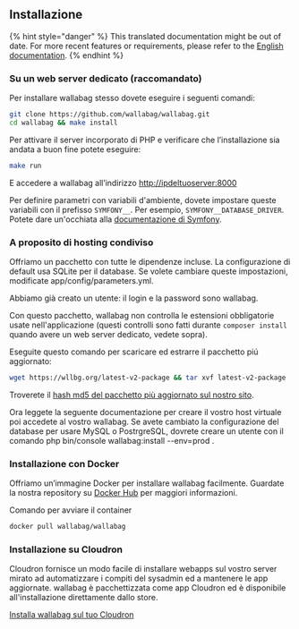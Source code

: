Installazione
-------------

{% hint style="danger" %}
This translated documentation might be out of date. For more recent features or requirements, please refer to the [English documentation](https://doc.wallabag.org/en/).
{% endhint %}

### Su un web server dedicato (raccomandato)

Per installare wallabag stesso dovete eseguire i seguenti comandi:

```bash
git clone https://github.com/wallabag/wallabag.git
cd wallabag && make install
```

Per attivare il server incorporato di PHP e verificare che
l’installazione sia andata a buon fine potete eseguire:

```bash
make run
```

E accedere a wallabag all’indirizzo <http://ipdeltuoserver:8000>

Per definire parametri con variabili d'ambiente, dovete impostare queste variabili con il prefisso `SYMFONY__`. Per esempio,
`SYMFONY__DATABASE_DRIVER`. Potete dare un'occhiata alla [documentazione di Symfony](http://symfony.com/doc/current/cookbook/configuration/external_parameters.html).

### A proposito di hosting condiviso

Offriamo un pacchetto con tutte le dipendenze incluse. La configurazione
di default usa SQLite per il database. Se volete cambiare queste
impostazioni, modificate app/config/parameters.yml.

Abbiamo già creato un utente: il login e la password sono wallabag.

Con questo pacchetto, wallabag non controlla le estensioni obbligatorie usate nell'applicazione (questi controlli sono fatti durante `composer install`
quando avere un web server dedicato, vedete sopra).

Eseguite questo comando per scaricare ed estrarre il pacchetto piú
aggiornato:

```bash
wget https://wllbg.org/latest-v2-package && tar xvf latest-v2-package
```

Troverete il [hash md5 del pacchetto più aggiornato sul nostro
sito](https://static.wallabag.org/releases/).

Ora leggete la seguente documentazione per creare il vostro host
virtuale poi accedete al vostro wallabag. Se avete cambiato la
configurazione del database per usare MySQL o PostrgreSQL, dovrete
creare un utente con il comando php bin/console wallabag:install
--env=prod .

### Installazione con Docker

Offriamo un’immagine Docker per installare wallabag facilmente. Guardate
la nostra repository su [Docker
Hub](https://hub.docker.com/r/wallabag/wallabag/) per maggiori
informazioni.

Comando per avviare il container

```bash
docker pull wallabag/wallabag
```

### Installazione su Cloudron

Cloudron fornisce un modo facile di installare webapps sul vostro server
mirato ad automatizzare i compiti del sysadmin ed a mantenere le app
aggiornate. wallabag è pacchettizzata come app Cloudron ed è disponibile
all'installazione direttamente dallo store.

[Installa wallabag sul tuo
Cloudron](https://cloudron.io/store/org.wallabag.cloudronapp.html)
